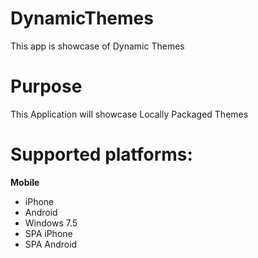 DynamicThemes
=============

This app is showcase of Dynamic Themes


# Purpose
This Application will showcase Locally Packaged Themes

# Supported platforms:
**Mobile**
 * iPhone
 * Android
 * Windows 7.5
 * SPA iPhone
 * SPA Android